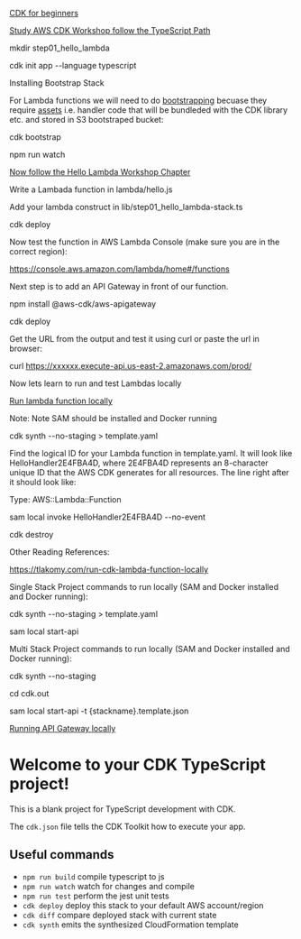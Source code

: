 [CDK for beginners](https://levelup.gitconnected.com/aws-cdk-for-beginners-e6c05ad91895)

[Study AWS CDK Workshop follow the TypeScript Path](https://cdkworkshop.com/)

mkdir step01_hello_lambda

cdk init app --language typescript

Installing Bootstrap Stack

For Lambda functions we will need to do [bootstrapping](https://docs.aws.amazon.com/cdk/latest/guide/bootstrapping.html) becuase they require [assets](https://docs.aws.amazon.com/cdk/latest/guide/assets.html) i.e. handler code that will be bundleded with the CDK library etc. and stored in S3 bootstraped bucket:

cdk bootstrap

npm run watch

[Now follow the Hello Lambda Workshop Chapter](https://cdkworkshop.com/20-typescript/30-hello-cdk/200-lambda.html)

Write a Lambada function in lambda/hello.js

Add your lambda construct in lib/step01_hello_lambda-stack.ts

cdk deploy

Now test the function in AWS Lambda Console (make sure you are in the correct region):

https://console.aws.amazon.com/lambda/home#/functions

Next step is to add an API Gateway in front of our function. 

npm install @aws-cdk/aws-apigateway

cdk deploy 

Get the URL from the output and test it using curl or paste the url in browser:

curl https://xxxxxx.execute-api.us-east-2.amazonaws.com/prod/

Now lets learn to run and test Lambdas locally

[Run lambda function locally](https://docs.aws.amazon.com/cdk/latest/guide/sam.html)

Note: Note SAM should be installed and Docker running

cdk synth --no-staging > template.yaml

Find the logical ID for your Lambda function in template.yaml. It will look like HelloHandler2E4FBA4D, where 2E4FBA4D represents an 8-character unique ID that the AWS CDK generates for all resources. The line right after it should look like:

Type: AWS::Lambda::Function

sam local invoke HelloHandler2E4FBA4D --no-event

cdk destroy

Other Reading References:

https://tlakomy.com/run-cdk-lambda-function-locally

Single Stack Project commands to run locally (SAM and Docker installed and Docker running):

cdk synth --no-staging > template.yaml

sam local start-api

Multi Stack Project commands to run locally (SAM and Docker installed and Docker running):

cdk synth --no-staging

cd cdk.out

sam local start-api -t {stackname}.template.json

[Running API Gateway locally](https://docs.aws.amazon.com/serverless-application-model/latest/developerguide/serverless-sam-cli-using-start-api.html)











# Welcome to your CDK TypeScript project!

This is a blank project for TypeScript development with CDK.

The `cdk.json` file tells the CDK Toolkit how to execute your app.

## Useful commands

 * `npm run build`   compile typescript to js
 * `npm run watch`   watch for changes and compile
 * `npm run test`    perform the jest unit tests
 * `cdk deploy`      deploy this stack to your default AWS account/region
 * `cdk diff`        compare deployed stack with current state
 * `cdk synth`       emits the synthesized CloudFormation template
